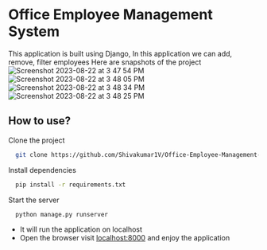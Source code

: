 
# Office Employee Management System

This application is built using Django, In this application we can add, remove, filter employees 
Here are snapshots of the project 
![Screenshot 2023-08-22 at 3 47 54 PM](https://github.com/sanathdevop/employee-mgmt-system/assets/142888147/fc91b9db-fb6d-485c-9c9d-c3ada6c5f924)
![Screenshot 2023-08-22 at 3 48 05 PM](https://github.com/sanathdevop/employee-mgmt-system/assets/142888147/b4818895-9f18-491f-9766-bc7205d5f711)
![Screenshot 2023-08-22 at 3 48 34 PM](https://github.com/sanathdevop/employee-mgmt-system/assets/142888147/0acaa403-1707-4eeb-9ecb-03bc0b97a9d0)
![Screenshot 2023-08-22 at 3 48 25 PM](https://github.com/sanathdevop/employee-mgmt-system/assets/142888147/1ebdec7d-6554-4c4e-9170-39bf822bffe0)


## How to use?

Clone the project

```bash
  git clone https://github.com/Shivakumar1V/Office-Employee-Management-System-using-Django
```

Install dependencies

```bash
  pip install -r requirements.txt
```

Start the server

```bash
  python manage.py runserver
```
- It will run the application on localhost
- Open the browser visit [localhost:8000](http://localhost:8000) and enjoy the application
